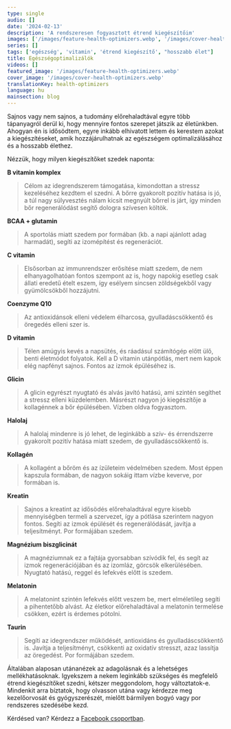 ```yaml
---
type: single
audio: []
date: '2024-02-13'
description: 'A rendszeresen fogyasztott étrend kiegészítőim'
images: ['/images/feature-health-optimizers.webp', '/images/cover-health-optimizers.webp']
series: []
tags: ['egészség', 'vitamin', 'étrend kiegészítő', "hosszabb élet"]
title: Egészségoptimalizálók
videos: []
featured_image: '/images/feature-health-optimizers.webp'
cover_image: '/images/cover-health-optimizers.webp'
translationKey: health-optimizers
language: hu
mainsection: blog
---
```


Sajnos vagy nem sajnos, a tudomány előrehaladtával egyre több tápanyagról derül ki, hogy mennyire fontos szerepet játszik az életünkben. Ahogyan én is idősödtem, egyre inkább elhivatott lettem és kerestem azokat a kiegészítéseket, amik hozzájárulhatnak az egészségem optimalizálásához és a hosszabb élethez.

Nézzük, hogy milyen kiegészítőket szedek naponta:

**B vitamin komplex**

> Célom az idegrendszerem támogatása, kimondottan a stressz kezeléséhez kezdtem el szedni. A bőrre gyakorolt pozitív hatása is jó, a túl nagy súlyvesztés nálam kicsit megnyúlt bőrrel is járt, így minden bőr regenerálódást segítő dologra szívesen költök.

**BCAA + glutamin**

> A sportolás miatt szedem por formában (kb. a napi ajánlott adag harmadát), segíti az izomépítést és regenerációt.

**C vitamin**

> Elsősorban az immunrendszer erősítése miatt szedem, de nem elhanyagolhatóan fontos szempont az is, hogy napokig esetleg csak állati eredetű ételt eszem, így esélyem sincsen zöldségekből vagy gyümölcsökből hozzájutni.

**Coenzyme Q10**

> Az antioxidánsok elleni védelem élharcosa, gyulladáscsökkentő és öregedés elleni szer is.

**D vitamin**

> Télen amúgyis kevés a napsütés, és ráadásul számítógép előtt ülő, benti életmódot folyatok. Kell a D vitamin utánpótlás, mert nem kapok elég napfényt sajnos. Fontos az izmok épüléséhez is.

**Glicin**

> A glicin egyrészt nyugtató és alvás javító hatású, ami szintén segíthet a stressz elleni küzdelemben. Másrészt nagyon jó kiegészítője a kollagénnek a bőr épülésében. Vízben oldva fogyasztom.

**Halolaj**

> A halolaj mindenre is jó lehet, de leginkább a szív- és érrendszerre gyakorolt pozitív hatása miatt szedem, de gyulladáscsökkentő is.

**Kollagén**

> A kollagént a bőröm és az ízületeim védelmében szedem. Most éppen kapszula formában, de nagyon sokáig ittam vízbe keverve, por formában is.

**Kreatin**

> Sajnos a kreatint az idősödés előrehaladtával egyre kisebb mennyiségben termeli a szervezet, így a pótlása szerintem nagyon fontos. Segíti az izmok épülését és regenerálódását, javítja a teljesítményt. Por formájában szedem.

**Magnézium biszglicinát**

> A magnéziumnak ez a fajtája gyorsabban szívódik fel, és segít az izmok regenerációjában és az izomláz, görcsök elkerülésében. Nyugtató hatású, reggel és lefekvés előtt is szedem.

**Melatonin**

> A melatonint szintén lefekvés előtt veszem be, mert elméletileg segíti a pihentetőbb alvást. Az életkor előrehaladtával a melatonin termelése csökken, ezért is érdemes pótolni.

**Taurin**

> Segíti az idegrendszer működését, antioxidáns és gyulladáscsökkentő is. Javítja a teljesítményt, csökkenti az oxidatív stresszt, azaz lassítja az öregedést. Por formájában szedem.

Általában alaposan utánanézek az adagolásnak és a lehetséges mellékhatásoknak. Igyekszem a nekem leginkább szükséges és megfelelő étrend kiegészítőket szedni, kétszer meggondolom, hogy változtatok-e. Mindenkit arra bíztatok, hogy olvasson utána vagy kérdezze meg kezelőorvosát és gyógyszerészét, mielőtt bármilyen bogyó vagy por rendszeres szedésébe kezd.

Kérdésed van? Kérdezz a [Facebook csoportban](https://www.facebook.com/groups/1098348161611343 "Facebook csoport").

